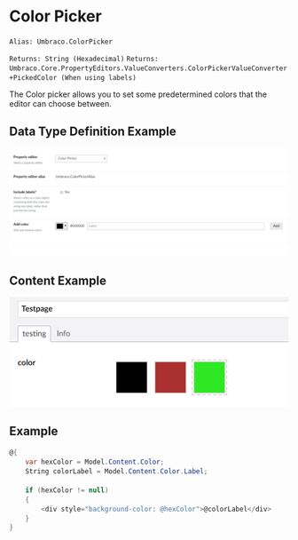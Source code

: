 # Color Picker

`Alias: Umbraco.ColorPicker`

`Returns: String (Hexadecimal)`
`Returns: Umbraco.Core.PropertyEditors.ValueConverters.ColorPickerValueConverter+PickedColor (When using labels)`

The Color picker allows you to set some predetermined colors that the editor can choose between.

## Data Type Definition Example

![Content Picker Data Type Definition](images/Color-Picker-DataType.png)

## Content Example

![Content Picker Content](images/Color-Picker-Content.png)

## Example

```csharp
@{
    var hexColor = Model.Content.Color;
    String colorLabel = Model.Content.Color.Label;

    if (hexColor != null)
    {
        <div style="background-color: @hexColor">@colorLabel</div>
    }
}
```